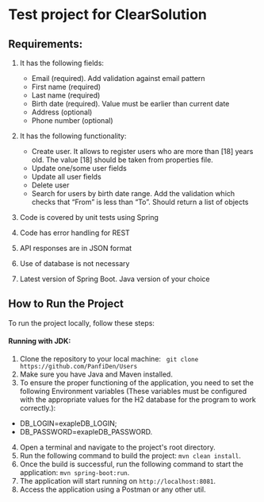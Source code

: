 # Test project for ClearSolution

## Requirements:
1. It has the following fields:
   - Email (required). Add validation against email pattern
   - First name (required)
   - Last name (required)
   - Birth date (required). Value must be earlier than current date
   - Address (optional)
   - Phone number (optional)


2. It has the following functionality:
   - Create user. It allows to register users who are more than [18] years old. The value [18] should be taken from properties file.
   - Update one/some user fields
   - Update all user fields
   - Delete user
   - Search for users by birth date range. Add the validation which checks that “From” is less than “To”.  Should return a list of objects


3. Code is covered by unit tests using Spring


4. Code has error handling for REST


5. API responses are in JSON format


6. Use of database is not necessary


7. Latest version of Spring Boot. Java version of your choice

## How to Run the Project

To run the project locally, follow these steps:

#### Running with JDK:

1. Clone the repository to your local machine: ``` git clone https://github.com/PanfiDen/Users```
2. Make sure you have Java and Maven installed.
3. To ensure the proper functioning of the application, you need to set the following Environment variables
   (These variables must be configured with the appropriate values for the H2 database for the program to work correctly.):
- DB_LOGIN=exapleDB_LOGIN;
- DB_PASSWORD=exapleDB_PASSWORD.
4. Open a terminal and navigate to the project's root directory.
5. Run the following command to build the project: `mvn clean install`.
6. Once the build is successful, run the following command to start the application: `mvn spring-boot:run`.
7. The application will start running on `http://localhost:8081`.
8. Access the application using a Postman or any other util.

